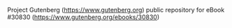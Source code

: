 Project Gutenberg (https://www.gutenberg.org) public repository for eBook #30830 (https://www.gutenberg.org/ebooks/30830)
